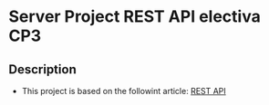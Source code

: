 # Server Project REST API electiva CP3

## Description

- This project is based on the followint article: [REST API](https://codevoweb.com/rust-crud-api-example-with-axum-and-postgresql/)